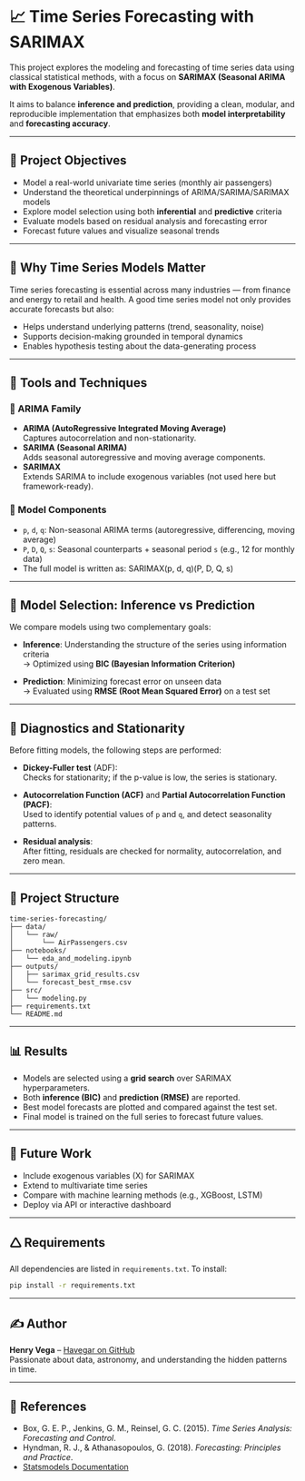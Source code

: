 # 📈 Time Series Forecasting with SARIMAX

This project explores the modeling and forecasting of time series data using classical statistical methods, with a focus on **SARIMAX (Seasonal ARIMA with Exogenous Variables)**.

It aims to balance **inference and prediction**, providing a clean, modular, and reproducible implementation that emphasizes both **model interpretability** and **forecasting accuracy**.

---

## 🌟 Project Objectives

- Model a real-world univariate time series (monthly air passengers)
- Understand the theoretical underpinnings of ARIMA/SARIMA/SARIMAX models
- Explore model selection using both **inferential** and **predictive** criteria
- Evaluate models based on residual analysis and forecasting error
- Forecast future values and visualize seasonal trends

---

## 🧠 Why Time Series Models Matter

Time series forecasting is essential across many industries — from finance and energy to retail and health. A good time series model not only provides accurate forecasts but also:

- Helps understand underlying patterns (trend, seasonality, noise)
- Supports decision-making grounded in temporal dynamics
- Enables hypothesis testing about the data-generating process

---

## 🧰 Tools and Techniques

### 🔹 ARIMA Family

- **ARIMA (AutoRegressive Integrated Moving Average)**\
  Captures autocorrelation and non-stationarity.
- **SARIMA (Seasonal ARIMA)**\
  Adds seasonal autoregressive and moving average components.
- **SARIMAX**\
  Extends SARIMA to include exogenous variables (not used here but framework-ready).

### 🔹 Model Components

- `p`, `d`, `q`: Non-seasonal ARIMA terms (autoregressive, differencing, moving average)
- `P`, `D`, `Q`, `s`: Seasonal counterparts + seasonal period `s` (e.g., 12 for monthly data)
- The full model is written as: SARIMAX(p, d, q)(P, D, Q, s)

---

## 🔎 Model Selection: Inference vs Prediction

We compare models using two complementary goals:

- **Inference**: Understanding the structure of the series using information criteria\
  → Optimized using **BIC (Bayesian Information Criterion)**

- **Prediction**: Minimizing forecast error on unseen data\
  → Evaluated using **RMSE (Root Mean Squared Error)** on a test set

---

## 🧪 Diagnostics and Stationarity

Before fitting models, the following steps are performed:

- **Dickey-Fuller test** (ADF):\
  Checks for stationarity; if the p-value is low, the series is stationary.

- **Autocorrelation Function (ACF)** and **Partial Autocorrelation Function (PACF)**:\
  Used to identify potential values of `p` and `q`, and detect seasonality patterns.

- **Residual analysis**:\
  After fitting, residuals are checked for normality, autocorrelation, and zero mean.

---

## 📂 Project Structure

```
time-series-forecasting/
├── data/
│   └── raw/
│       └── AirPassengers.csv
├── notebooks/
│   └── eda_and_modeling.ipynb
├── outputs/
│   ├── sarimax_grid_results.csv
│   └── forecast_best_rmse.csv
├── src/
│   └── modeling.py
├── requirements.txt
└── README.md
```

---

## 📊 Results

- Models are selected using a **grid search** over SARIMAX hyperparameters.
- Both **inference (BIC)** and **prediction (RMSE)** are reported.
- Best model forecasts are plotted and compared against the test set.
- Final model is trained on the full series to forecast future values.

---

## 📌 Future Work

- Include exogenous variables (X) for SARIMAX
- Extend to multivariate time series
- Compare with machine learning methods (e.g., XGBoost, LSTM)
- Deploy via API or interactive dashboard

---

## 🛆 Requirements

All dependencies are listed in `requirements.txt`. To install:

```bash
pip install -r requirements.txt
```

---

## ✍️ Author

**Henry Vega** – [Havegar on GitHub](https://github.com/Havegar)\
Passionate about data, astronomy, and understanding the hidden patterns in time.

---

## 📘 References

- Box, G. E. P., Jenkins, G. M., Reinsel, G. C. (2015). *Time Series Analysis: Forecasting and Control*.
- Hyndman, R. J., & Athanasopoulos, G. (2018). *Forecasting: Principles and Practice*.
- [Statsmodels Documentation](https://www.statsmodels.org/stable/tsa.html)

